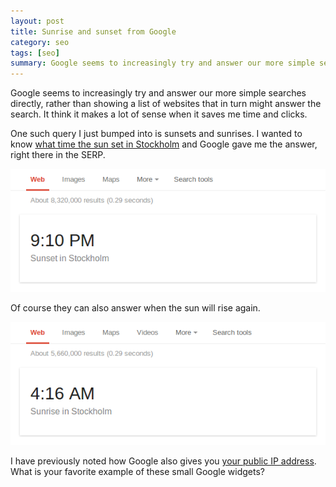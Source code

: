 ```yaml
---
layout: post
title: Sunrise and sunset from Google
category: seo
tags: [seo]
summary: Google seems to increasingly try and answer our more simple searches directly, like when the sun sets and rises.
---
```

Google seems to increasingly try and answer our more simple searches directly, rather than showing a list of websites that in turn might answer the search. It think it makes a lot of sense when it saves me time and clicks.

One such query I just bumped into is sunsets and sunrises. I wanted to know [what time the sun set in Stockholm](https://www.google.se/search?pws=0&q=sunset%20stockholm) and Google gave me the answer, right there in the SERP.

![Sunset time in Stockholm](/seo/google-sunset-in-stockholm.png "Sun sets in Stockholm at 9:10 PM today")

Of course they can also answer when the sun will rise again.

![Sunrise time in Stockholm](/seo/google-sunrise-in-stockholm.png "Sun rises in Stockholm at 4:16 AM tomorrow")

I have previously noted how Google also gives you [your public IP address](https://twitter.com/tobiassjosten/status/306738256517689345). What is your favorite example of these small Google widgets?
